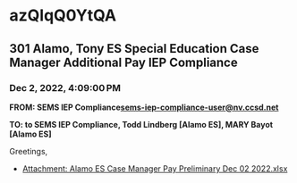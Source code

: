 # azQlqQ0YtQA
## 301 Alamo, Tony ES Special Education Case Manager Additional Pay IEP Compliance
### Dec 2, 2022, 4:09:00 PM
**FROM: SEMS IEP Compliance<sems-iep-compliance-user@nv.ccsd.net>**

**TO: to SEMS IEP Compliance, Todd Lindberg [Alamo ES], MARY Bayot [Alamo ES]**


Greetings, 





* [Attachment: Alamo ES Case Manager Pay Preliminary Dec 02 2022.xlsx](azQlqQ0YtQA-attachment-1.xlsx)
